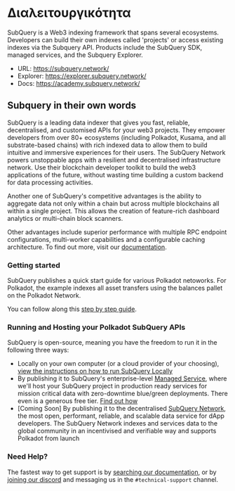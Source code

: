 # Διαλειτουργικότητα

SubQuery is a Web3 indexing framework that spans several ecosystems. Developers can build their own indexes called 'projects' or access existing indexes via the Subquery API. Products include the SubQuery SDK, managed services, and the Subquery Explorer.

- URL: https://subquery.network/
- Explorer: https://explorer.subquery.network/
- Docs: https://academy.subquery.network/

## Subquery in their own words

SubQuery is a leading data indexer that gives you fast, reliable, decentralised, and customised APIs for your web3 projects. They empower developers from over 80+ ecosystems (including Polkadot, Kusama, and all substrate-based chains) with rich indexed data to allow them to build intuitive and immersive experiences for their users. The SubQuery Network powers unstoppable apps with a resilient and decentralised infrastructure network. Use their blockchain developer toolkit to build the web3 applications of the future, without wasting time building a custom backend for data processing activities.

Another one of SubQuery's competitive advantages is the ability to aggregate data not only within a chain but across multiple blockchains all within a single project. This allows the creation of feature-rich dashboard analytics or multi-chain block scanners.

Other advantages include superior performance with multiple RPC endpoint configurations, multi-worker capabilities and a configurable caching architecture. To find out more, visit our [documentation](https://academy.subquery).

### Getting started

SubQuery publishes a quick start guide for various Polkadot netoworks. For Polkadot, the example indexes all asset transfers using the balances pallet on the Polkadot Network.

You can follow along this [step by step guide](https://academy.subquery.network/quickstart/quickstart_chains/polkadot.html).

### Running and Hosting your Polkadot SubQuery APIs

SubQuery is open-source, meaning you have the freedom to run it in the following three ways:

- Locally on your own computer (or a cloud provider of your choosing), [view the instructions on how to run SubQuery Locally](https://academy.subquery.network/run_publish/run.html)
- By publishing it to SubQuery's enterprise-level [Managed Service](https://managedservice.subquery.network), where we'll host your SubQuery project in production ready services for mission critical data with zero-downtime blue/green deployments. There even is a generous free tier. [Find out how](https://academy.subquery.network/run_publish/publish.html)
- [Coming Soon] By publishing it to the decentralised [SubQuery Network](https://subquery.network/network), the most open, performant, reliable, and scalable data service for dApp developers. The SubQuery Network indexes and services data to the global community in an incentivised and verifiable way and supports Polkadot from launch

### Need Help?

The fastest way to get support is by [searching our documentation](https://academy.subquery.network), or by [joining our discord](https://discord.com/invite/subquery) and messaging us in the `#technical-support` channel.
